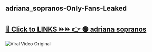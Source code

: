 
 ## adriana_sopranos-Only-Fans-Leaked

# <h2><a href="https://clipsfans.com/adriana_sopranos&ref=git">🔗 Click to LINKS ⏩⏩ 👉 🟢 adriana sopranos </a></h2>

<a href="https://clipsfans.com/adriana_sopranos&ref=git" rel="nofollow" data-target="animated-image.originalLink"><img src="https://i.ibb.co.com/xMMVF88/686577567.gif" alt="Viral Video Original" style="max-width: 100%; display: inline-block;" data-target="animated-image.originalImage"></a>
